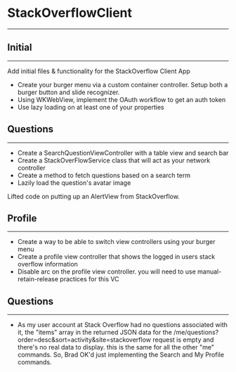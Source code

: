# StackOverflowClient
---------------------

## Initial
----------
Add initial files & functionality for the StackOverflow Client App

* Create your burger menu via a custom container controller. Setup both a burger button and slide recognizer.
* Using WKWebView, implement the OAuth workflow to get an auth token
* Use lazy loading on at least one of your properties

## Questions
------------------------
* Create a SearchQuestionViewController with a table view and search bar
* Create a StackOverFlowService class that will act as your network controller
* Create a method to fetch questions based on a search term
* Lazily load the question's avatar image

Lifted code on putting up an AlertView from StackOverflow.

## Profile
----------
* Create a way to be able to switch view controllers using your burger menu
* Create a profile view controller that shows the logged in users stack overflow information
* Disable arc on the profile view controller. you will need to use manual-retain-release practices for this VC

## Questions
-------------
* As my user account at Stack Overflow had no questions associated with it, the "items" array in the returned JSON data for the /me/questions?order=desc&sort=activity&site=stackoverflow request is empty and there's no real data to display. this is the same for all the other "me" commands. So, Brad OK'd just implementing the Search and My Profile commands.
